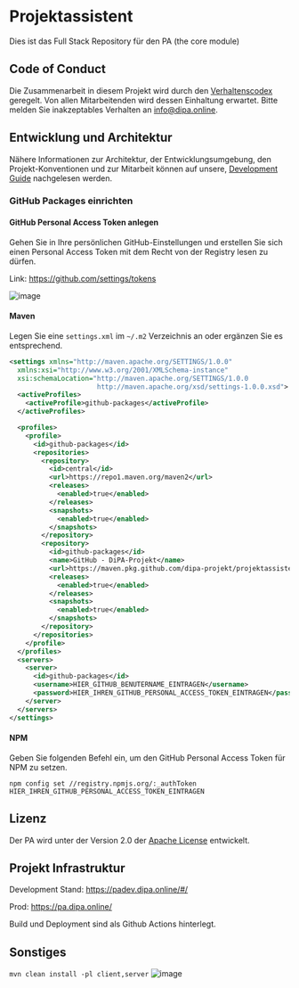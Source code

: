 # Projektassistent

Dies ist das Full Stack Repository für den PA (the core module)

## Code of Conduct

Die Zusammenarbeit in diesem Projekt wird durch den
[Verhaltenscodex](https://github.com/DiPA-Projekt/contribution/blob/master/CODE_OF_CONDUCT.md) geregelt. Von
allen Mitarbeitenden wird dessen Einhaltung erwartet. Bitte melden Sie inakzeptables Verhalten an info@dipa.online.

## Entwicklung und Architektur

Nähere Informationen zur Architektur, der Entwicklungsumgebung, den Projekt-Konventionen und zur Mitarbeit können
auf unsere, [Development Guide](DEVELOPMENT.md) nachgelesen werden.

### GitHub Packages einrichten

#### GitHub Personal Access Token anlegen

Gehen Sie in Ihre persönlichen GitHub-Einstellungen und erstellen Sie sich einen Personal Access Token mit dem Recht von der Registry lesen zu dürfen.

Link: https://github.com/settings/tokens

![image](https://user-images.githubusercontent.com/6279703/111908499-cb273980-8a59-11eb-85d5-5630c5c8e4bd.png)


#### Maven

Legen Sie eine `settings.xml` im `~/.m2` Verzeichnis an oder ergänzen Sie es entsprechend.

```xml
<settings xmlns="http://maven.apache.org/SETTINGS/1.0.0"
  xmlns:xsi="http://www.w3.org/2001/XMLSchema-instance"
  xsi:schemaLocation="http://maven.apache.org/SETTINGS/1.0.0
                      http://maven.apache.org/xsd/settings-1.0.0.xsd">
  <activeProfiles>
    <activeProfile>github-packages</activeProfile>
  </activeProfiles>

  <profiles>
    <profile>
      <id>github-packages</id>
      <repositories>
        <repository>
          <id>central</id>
          <url>https://repo1.maven.org/maven2</url>
          <releases>
			<enabled>true</enabled>
		  </releases>
          <snapshots>
		    <enabled>true</enabled>
		  </snapshots>
        </repository>
        <repository>
          <id>github-packages</id>
          <name>GitHub - DiPA-Projekt</name>
          <url>https://maven.pkg.github.com/dipa-projekt/projektassistent-openapi</url>
          <releases>
			<enabled>true</enabled>
		  </releases>
          <snapshots>
		    <enabled>true</enabled>
		  </snapshots>
        </repository>
      </repositories>
    </profile>
  </profiles>
  <servers>
    <server>
      <id>github-packages</id>
      <username>HIER_GITHUB_BENUTERNAME_EINTRAGEN</username>
      <password>HIER_IHREN_GITHUB_PERSONAL_ACCESS_TOKEN_EINTRAGEN</password>
    </server>
  </servers>
</settings>
```

#### NPM

Geben Sie folgenden Befehl ein, um den GitHub Personal Access Token für NPM zu setzen.

`npm config set //registry.npmjs.org/:_authToken HIER_IHREN_GITHUB_PERSONAL_ACCESS_TOKEN_EINTRAGEN`

## Lizenz

Der PA wird unter der Version 2.0 der [Apache License](https://www.apache.org/licenses/LICENSE-2.0) entwickelt.

## Projekt Infrastruktur

Development Stand: https://padev.dipa.online/#/

Prod: https://pa.dipa.online/

Build und Deployment sind als Github Actions hinterlegt.

## Sonstiges

`mvn clean install -pl client,server`
![image](https://user-images.githubusercontent.com/6279703/111908464-a7fc8a00-8a59-11eb-8abb-d409b4930fdc.png)

